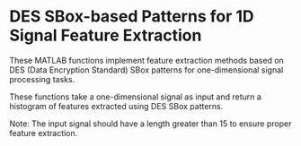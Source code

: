 # DES SBox-based Patterns for 1D Signal Feature Extraction
These MATLAB functions implement feature extraction methods based on DES (Data Encryption Standard) SBox patterns for one-dimensional signal processing tasks.

These functions take a one-dimensional signal as input and return a histogram of features extracted using DES SBox patterns.

Note: The input signal should have a length greater than 15 to ensure proper feature extraction.
